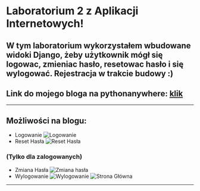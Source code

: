 # Laboratorium 2 z Aplikacji Internetowych!

## W tym laboratorium wykorzystałem wbudowane widoki Django, żeby użytkownik mógł się logowac, zmieniac hasło, resetowac hasło i się wylogować. Rejestracja w trakcie budowy :)
## Link do mojego bloga na pythonanywhere: [klik](https://kamil22637.pythonanywhere.com/)
___

## Możliwości na blogu:
+ Logowanie
![Logowanie][logowanie]
+ Reset Hasła
![Reset Hasła][reseth]
### (Tylko dla zalogowanych)
+ Zmiana Hasła
![Zmiana hasła][zmianah]
+ Wylogowanie
![Wylogowanie][logout]
![Strona Główna][glowna]
___

[logowanie]: https://github.com/kamil-pabin/aplikacje-internetowe-22637-195ic/blob/lab2/assets/images/logowanie.png?raw=true "Logowanie"
[reseth]: https://github.com/kamil-pabin/aplikacje-internetowe-22637-195ic/blob/lab2/assets/images/reset_hasla.png?raw=true "Reset hasła"
[zmianah]: https://github.com/kamil-pabin/aplikacje-internetowe-22637-195ic/blob/lab2/assets/images/zmiana_hasla.png?raw=true "Zmiana hasła"
[logout]: https://github.com/kamil-pabin/aplikacje-internetowe-22637-195ic/blob/lab2/assets/images/logout.png?raw=true "Wylogowanie"
[glowna]: https://github.com/kamil-pabin/aplikacje-internetowe-22637-195ic/blob/lab2/assets/images/glowna.png?raw=true "Strona główna"
